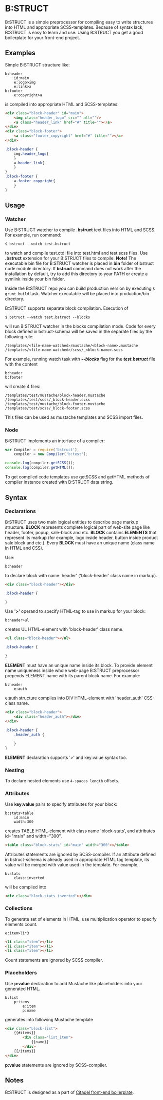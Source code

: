 # B:STRUCT

B:STRUCT is a simple preprocessor for compiling easy to write structures into HTML and appropriate SCSS-templates. Because of syntax lack, B:STRUCT is easy to learn and use. Using B:STRUCT you get a good boilerplate for your front-end project. 

## Examples

Simple B:STRUCT structure like:
```
b:header
    id:main
    e:logo>img
    e:link>a
b:footer
    e:copyright>a
```
is compiled into appropriate HTML and SCSS-templates:
```html
<div class="block-header" id="main">
    <img class="header_logo" src="" alt=""/>
    <a class="header_link" href="#" title=""></a>
</div>
<div class="block-footer">
    <a class="footer_copyright" href="#" title=""></a>
</div>
```

```scss
.block-header {
    img.header_logo{
    }
    a.header_link{
    }
}
.block-footer {
    a.footer_copyright{
    }
}
```

## Usage

### Watcher

Use B:STRUCT watcher to compile **.bstruct** text files into HTML and SCSS. For example, run command:
```.
$ bstruct --watch test.bstruct
```
to watch and compile test.ctdl file into test.html and test.scss files. Use **.bstruct** extension for your B:STRUCT files to compile.
**Note!** The executable bin file for B:STRUCT watcher is placed in **bin** folder of bstruct node module directory. If **bstruct** command does not work after the installation by default, try to add this directory to your PATH or create a symlink inside your bin folder.

Inside the B:STRUCT repo you can build production version by executing ``$ grunt build`` task. Watcher executable will be placed into production/bin directory.

B:STRUCT supports separate block compilation. Execution of
```.
$ bstruct --watch test.bstruct --blocks
```
will run B:STRUCT watcher in the blocks compilation mode. Code for every block defined in bstruct-schema will be saved in the separate files by the following rule:
 ```
 /templates/<file-name-watched>/mustache/<block-name>.mustache
 /templates/<file-name-watched>/scss/_<block-name>.scss
 ```
 For example, running watch task with ***--blocks*** flag for the ***test.bstruct*** file with the content
 ```
 b:header
 b:footer
 ```
 will create 4 files:
  ```
  /templates/test/mustache/block-header.mustache
  /templates/test/scss/_block-header.scss
  /templates/test/mustache/block-footer.mustache
  /templates/test/scss/_block-footer.scss
  ```
 This files can be used as mustache templates and SCSS import files.

### Node

B:STRUCT implements an interface of a compiler:
```javascript
var Compiler = require('bstruct'),
    compiler = new Compiler('b:test');

console.log(compiler.getSCSS());
console.log(compiler.getHTML());
```
To get compiled code templates use getSCSS and getHTML methods of compiler instance created with B:STRUCT data string.

## Syntax

### Declarations

B:STRUCT uses two main logical entities to describe page markup structure.
**BLOCK** represents complete logical part of web-site page like header, footer, popup, sale-block and etc. **BLOCK** contains **ELEMENTS** that represent its markup (for example, logo inside header, button inside product sale block and etc.).
Every **BLOCK** must have an unique name (class name in HTML and CSS). 

Use:
```
b:header
```
to declare block with name 'header' ('block-header' class name in markup).
```html
<div class="block-header"></div>
```
```scss
.block-header {

}
```

Use **'>'** operand to specify HTML-tag to use in markup for your block:
```
b:header>ul
```
creates UL HTML-element with 'block-header' class name.
```html
<ul class="block-header"></ul>
```
```scss
.block-header {

}
```

**ELEMENT** must have an unique name inside its block. To provide element name uniqueness inside whole web-page B:STRUCT preprocessor prepends ELEMENT name with its parent block name. For example:
```
b:header
    e:auth
```
e:auth structure compiles into DIV HTML-element with 'header_auth' CSS-class name.
```html
<div class="block-header">
    <div class="header_auth"></div>
</div>
```
```scss
.block-header {
    .header_auth {
    
    }
}
```

**ELEMENT** declaration supports '>' and key:value syntax too.

### Nesting

To declare nested elements use ``4-spaces length`` offsets.

### Attributes

Use **key:value** pairs to specify attributes for your block:
```
b:stats>table
    id:main
    width:300
```
creates TABLE HTML-element with class name 'block-stats', and attributes id="main" and width="300".
```html
<table class="block-stats" id="main" width="300"></table>
```
Attributes statements are ignored by SCSS-compiler.
If an attribute defined in bstruct-schema is already used in appropriate HTML tag template, its value will be merged with value used in the template. For example,
```
b:stats
    class:inverted
```
will be compiled into 
```html
<div class="block-stats inverted"></div>
```

### Collections

To generate set of elements in HTML, use multiplication operator to specify elements count. 
```
e:item>li*3
```
```html
<li class="item"></li>
<li class="item"></li>
<li class="item"></li>
```
Count statements are ignored by SCSS compiler.

### Placeholders

Use **p:value** declaration to add Mustache like placeholders into your generated HTML.
```
b:list
    p:items
        e:item
        p:name
```
generates into following Mustache template
```html
<div class="block-list">
    {{#items}}
        <div class="list_item">
            {{name}}
        </div>
    {{/items}}
</div>
```
**p:value** statements are ignored by SCSS-compiler.

## Notes

B:STRUCT is designed as a part of [Citadel front-end boilerplate](https://github.com/ivan-bausov/citadel).
